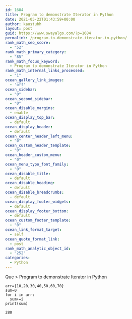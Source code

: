 ```yaml
---
id: 1684
title: Program to demonstrate Iterator in Python
date: 2021-05-22T01:43:59+00:00
author: kaustubh
layout: post
guid: https://www.swayalgo.com/?p=1684
permalink: /program-to-demonstrate-iterator-in-python/
rank_math_seo_score:
  - "52"
rank_math_primary_category:
  - "85"
rank_math_focus_keyword:
  - Program to demonstrate Iterator in Python
rank_math_internal_links_processed:
  - "1"
ocean_gallery_link_images:
  - 'off'
ocean_sidebar:
  - "0"
ocean_second_sidebar:
  - "0"
ocean_disable_margins:
  - enable
ocean_display_top_bar:
  - default
ocean_display_header:
  - default
ocean_center_header_left_menu:
  - "0"
ocean_custom_header_template:
  - "0"
ocean_header_custom_menu:
  - "0"
ocean_menu_typo_font_family:
  - "0"
ocean_disable_title:
  - default
ocean_disable_heading:
  - default
ocean_disable_breadcrumbs:
  - default
ocean_display_footer_widgets:
  - default
ocean_display_footer_bottom:
  - default
ocean_custom_footer_template:
  - "0"
ocean_link_format_target:
  - self
ocean_quote_format_link:
  - post
rank_math_analytic_object_id:
  - "252"
categories:
  - Python
---
```

Que > Program to demonstrate Iterator in Python

<pre class="wp-block-code"><code>arr={10,20,30,40,50,60,70}
sum=0
for i in arr:
  sum+=i
print(sum)</code></pre>

<pre class="wp-block-code"><code>280</code></pre>